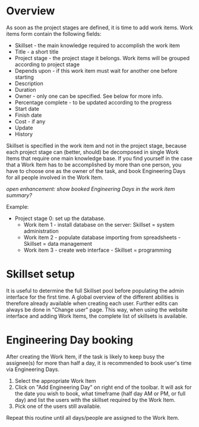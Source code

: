 # Overview #

As soon as the project stages are defined, it is time to add work items.
Work items form contain the following fields:
  * Skillset - the main knowledge required to accomplish the work item
  * Title - a short title
  * Project stage - the project stage it belongs. Work items will be grouped according to project stage
  * Depends upon - if this work item must wait for another one before starting
  * Description
  * Duration
  * Owner - only one can be specified. See below for more info.
  * Percentage complete - to be updated according to the progress
  * Start date
  * Finish date
  * Cost - if any
  * Update
  * History

Skillset is specified in the work item and not in the project stage, because each project stage can (better, should) be decomposed in single Work Items that require one main knowledge base.
If you find yourself in the case that a Work Item has to be accomplished by more than one person, you have to choose one as the owner of the task, and book Engineering Days for all people involved in the Work Item.

_open enhancement: show booked Engineering Days in the work item summary?_

Example:

  * Project stage 0: set up the database.
    * Work item 1 - install database on the server: Skillset = system administration
    * Work item 2 - populate database importing from spreadsheets - Skillset = data management
    * Work item 3 - create web interface - Skillset = programming

# Skillset setup #

It is useful to determine the full Skillset pool before populating the admin interface for the first time. A global overview of the different abilities is therefore already available when creating each user. Further edits can always be done in "Change user" page.
This way, when using the website interface and adding Work Items, the complete list of skillsets is available.

# Engineering Day booking #

After creating the Work Item, if the task is likely to keep busy the assignee(s) for more than half a day, it is recommended to book user's time via Engineering Days.

  1. Select the appropriate Work Item
  1. Click on "Add Engineering Day" on right end of the toolbar. It will ask for the date you wish to book, what timeframe (half day AM or PM, or full day) and list the users with the skillset required by the Work Item.
  1. Pick one of the users still available.

Repeat this routine until all days/people are assigned to the Work Item.